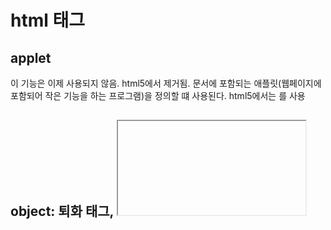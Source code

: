# html 태그
## applet 
이 기능은 이제 사용되지 않음. html5에서 제거됨.
문서에 포함되는 애플릿(웹페이지에 포함되어 작은 기능을 하는 프로그램)을 정의할 떄 사용된다.
html5에서는 <embed> <object> 를 사용

## object: 퇴화 태그, <iframe> 을 사용할 수 없는 상황에서만 사용을 권장함.
  html 문서안에 또 다른 html 문서를 삽입, audio, video, pdf 파일이나 플러그인(Java applets, Flash 등)을 넣을 수 있다.
  iframe은 플레이어를 담고 있는 하나의 창이다. 사용자 컴퓨터의 환경설정에 맞추어 역동적으로 반응한다. 만약 사용자 컴퓨터에 flash가 설치되어 있지 않다면
  iframe은 이것을 탐지해서 다른 대안을 찾는다. 설정이 업데이트 되면 iframe에 삽입된 객체도 실시간으로 업데이트 된다.
  object로 코드를 삽입하면 업데이트를 할 수 없다.
  
## h1 - h6
* 하나의 html 페이지에 <h1>는 한번만 사용하자.
* h 태그는 제목을 나타내는 코드이기 떄문에 문단의 처음에 배치하며 꾸미기에는 사용하지 않는다.

### [접근성 고려사항](https://developer.mozilla.org/ko/docs/Web/HTML/Element/Heading_Elements)
스크린리더 사용자가 흔히 사용하는 탐색 기법은 제목에서 제목으로 뛰어넘으며 페이지 콘텐츠를 빠르게 파악하는 것이다.
따라서 제목단계를 뛰어넘으면 중간에 빠진 제목이 어디 있는 건지 모르므로 사용자의 혼란을 야기할 수 있다.
- bad
    ```html
    <h1>Heading level 1</h1>
    <h3>Heading level 3</h3>
    <h4>Heading level 4</h4>
    ```
- good
    ```html
    <h1>Heading level 1</h1>
    <h2>Heading level 2</h2>
    <h3>Heading level 3</h3>
    ```
  
## p 
* [<P>태그와 <DIV>태그 차이점과 용도 2016](https://m.blog.naver.com/PostView.nhn?blogId=magicmedia&logNo=220796228474&proxyReferer=https:%2F%2Fwww.google.com%2F)
* p 는 문장의 단락 표시. 다음 단락과 구분하기 위해 한줄을 강제로 비운다.
div 는 영역을 나누는 용도로 사용하자.

## blockquote
안쪽의 텍스트가 긴 인용문임을 나타낸다.
```html
<blockquote cite="https://www.huxley.net/bnw/four.html">
    <p>Words can be like X-rays, if you use them properly—they’ll go through anything. You read and you’re pierced.</p>
    <footer>—Aldous Huxley, <cite>Brave New World</cite></footer>
</blockquote>
``` 
* cite : 인용문의 출처 문서나 메시지를 가리키는 URL. 인용문의 맥락 혹은 출처 정보를 가리킬 용도

# pre
미리 서식을 지정한 텍스트, html 에 작성한 내용 그대로 표현한다.
요소 내 공백문자를 그대로 유지한다.  
```html
<pre>
  L          TE
    A       A
      C    V
       R A
       DOU
       LOU
      REUSE
      QUE TU
      PORTES
    ET QUI T'
    ORNE O CI
     VILISÉ
    OTE-  TU VEUX
     LA    BIEN
    SI      RESPI
            RER       - Apollinaire
</pre>
```

### 접근성 고려사항
pre 요소로 만든 이미지나 도표에 대한 대체 설명을 지정한다.
* figure / figcaption
```html
<figure role="img" aria-labelledby="cow-caption">
  <pre>
  _______________________
< 나는 이 분야의 전문가다. >
  -----------------------
         \   ^__^ 
          \  (oo)\_______
             (__)\       )\/\
                 ||----w |
                 ||     ||
  </pre>
  <figcaption id="cow-caption">
    소 한 마리가 "나는 이 분야의 전문가다"라고 말하고 있습니다. 소는 미리 서식을 적용한 텍스트로 그려져있습니다.
  </figcaption>
</figure>
```
## [a](https://developer.mozilla.org/ko/docs/Web/HTML/Element/a)
href 속성을 통해 다른 페이지나 같은 페이지의 어느 위치, 파일, 이메일 주소, 전화번호 와 그 외 다른 url 로 연결할 수 있는 하이퍼링크를 만든다. 

- 같은 페이지의 요소로 연결    
    ```html
    <p><a href="#Section_further_down">아래 제목으로 건너뛰기</a></p>
    <h2 id="Section_further_down">아래의 제목</h2>
    ```
  - 스위치 조작, 음성 명령 처럼 콘텐츠를 건너뛰기 힘든 보조 기술 사용자에게 도움이 된다.

- 현재 페이지의 최상단으로 이동하는 링크
    ```html
    <a href="#top"></a>
    <a href="#"></a>
    ```

### 보안과 개인정보
a 요소는 사용자의 보안과 개인정보에 중요한 영향을 줄 수 있다.
- [referer issue](/Users/ey/project/TIL/development/HTTP/HTTP headers Referer 보안이슈.md)

target="_blank" 를 rel="noreferrer" 와 rel="noopener" 없이 사용하면 웹사이트가 [window.opener](/Users/ey/project/TIL/development/JavaScript/window.opener.md) API 악용 공격에 취약해 진다. 

### onclick 이벤트
href='#' / javascript:void(0) 으로 페이지 새로고침을 막고 click 이벤트처리기를 등록해서 가짜버튼을 만드는 방식의 남용은 좋지 않다.

=> 예측하지 못한 동작


- 링크를 복사하거나 드래그 
- 링크를 새 탭이나 새창에서 열 때
- 즐겨찾기에 추가할 때
- javascript 를 불러오는 중일때 
- 오류가 발생했을때
- javascript 를 비활성화 했을 때

스크린 리더 등 보조 기술에도 잘못된 의미를 전달한다

""button 을 사용하자.

하이퍼링크는 진짜 url로의 내비게이션만 사용하면 된다.
  


## [abbr](https://developer.mozilla.org/ko/docs/Web/HTML/Element/abbr)
준말/머리글자
```html
<p>You can use <abbr title="Cascading Style Sheets">CSS</abbr> 
to style your <abbr title="HyperText Markup Language">HTML</abbr>.</p>
```
- title : 툴팁으로 표현
- 준말 정의하기 : dfn
```html
<p><dfn id="html"><abbr title="HyperText Markup Language">HTML</abbr>
</dfn> is a markup language used to create the semantics and structure
of a web page.</p>

<p>A <dfn id="spec">Specification</dfn>
(<abbr title="Specification">spec</abbr>) is a document that outlines
in detail how a technology or API is intended to function and how it is
accessed.</p>
```

### 접근성 고려사항
준말과 머리글자의 첫 등장에, 그 뜻을 풀어 설명하면 독자가 보다 수월하게 이해할 수 있습니다. 
```html
<p>JavaScript Object Notation (<abbr>JSON</abbr>) is a lightweight data-interchange format.</p>
```

## acronym
퇴화된 태그. abbr 요소를 사용해야 한다.
약어와 역어를 구성하는 문자표


## address
사람, 단체, 조직 등에 대한 연락처 정보
```html
<p>Contact the author of this page:</p>

<address>
  <a href="mailto:jim@rock.com">jim@rock.com</a><br>
  <a href="tel:+13115552368">(311) 555-2368</a>
</address>
```

## big
html5에서 제거됨.
주변텍스트보다 한레벨 더 큰 폰트사이즈로 렌더링함.

```css
.bigger {
  font-size: larger;
}
```

## cite Citation element 
인용에서 참조를 설명
```html
<blockquote>
    <p>It was a bright cold day in April, and the clocks were striking thirteen.</p>
    <footer>
        First sentence in <cite><a href="http://www.george-orwell.org/1984/0.html">Nineteen Eighty-Four</a></cite> by George Orwell (Part 1, Chapter 1).
    </footer>
</blockquote>
```

code,
del,
dfn,
em,
img,
ins,
kbd,
q,
s,
samp,
small,
strike,
strong,
sub,
sup,
tt,
var,
b,
u,
i,
center,
dl,
dt,
dd,
ol,
ul,
li,
fieldset,
form,
label,
legend,
table,
caption,
tbody,
tfoot,
thead,
tr,
th,
td,
article,
aside,
canvas,
details,
embed,
figure,
figcaption,
footer,
header,
hgroup,
menu,
nav,
output,
ruby,
section,
summary,
time,
mark,
audio,
video {
  margin: 0;
  padding: 0;
  border: 0;
  font-size: 100%;
  font: inherit;
  vertical-align: baseline;
}

article,
aside,
details,
figcaption,
figure,
footer,
header,
hgruop,
menu,
nav,
section {
  display: block;
}

body {
  line-height: 1;
}
ol,ul {
  list-style: none;
}

blockquote, q {
  quotes: none;
}
blockquote: before, blockquote:after,
q:before, q:after {
  content: '';
  content: none;
}
table {
  border-collapse: collapse;
  border-spacing: 0;
}
a {
  all: unset;
  cursor: pointer;
}
*,
input {
  box-sizing: border-box;
}

input {
  border: none;
  box-sizing: border-box;
  &: focus,
  &L action {
    outline: none;
  }
}
